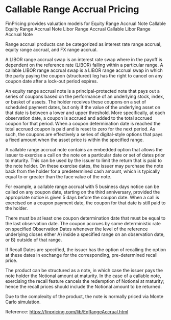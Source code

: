 # Callable Range Accrual Pricing

FinPricing provides valuation models for
	Equity Range Accrual Note
	Callable Equity Range Accrual Note
	Libor Range Accrual
	Callable Libor Range Accrual Note

Range accrual products can be categorized as interest rate range accrual, equity range accrual, and FX range accrual. 

A LIBOR range accrual swap is an interest rate swap where in the payoff is dependent on the reference rate (LIBOR) falling within a particular range. A callable LIBOR range accrual swap is a LIBOR range accrual swap in which the party paying the coupon (structured) leg has the right to cancel on any coupon date after a lock-out period expires.

An equity range accrual note is a principal-protected note that pays out a series of coupons based on the performance of an underlying stock, index, or basket of assets. The holder receives these coupons on a set of scheduled payment dates, but only if the value of the underlying asset on that date is between a lower and upper threshold. More specifically, at each observation date, a coupon is accrued and added to the total accrued coupon for that period. When a coupon determination date is reached the total accrued coupon is paid and is reset to zero for the next period. As such, the coupons are effectively a series of digital-style options that pays a fixed amount when the asset price is within the specified range.

A callable range accrual note contains an embedded option that allows the issuer to exercise a call on the note on a particular date or set of dates prior to maturity. This can be used by the issuer to limit the return that is paid to the note holder. On these exercise dates, the issuer may purchase the note back from the holder for a predetermined cash amount, which is typically equal to or greater than the face value of the note. 

For example, a callable range accrual with 5 business days notice can be called on any coupon date, starting on the third anniversary, provided the appropriate notice is given 5 days before the coupon date.
When a call is exercised on a coupon payment date, the coupon for that date is still paid to the holder.

There must be at least one coupon determination date that must be equal to the last observation date. The coupon accrues by some deterministic rate on specified Observation Dates whenever the level of the reference underlying closes either 
	A) inside a specified range on an observation date, or 
	B) outside of that range.
 
If Recall Dates are specified, the issuer has the option of recalling the option at these dates in exchange for the corresponding, pre-determined recall price.

The product can be structured as a note, in which case the issuer pays the note holder the Notional amount at maturity. In the case of a callable note, exercising the recall feature cancels the redemption of Notional at maturity; hence the recall prices should include the Notional amount to be returned. 

Due to the complexity of the product, the note is normally priced via Monte Carlo simulation. 



Reference:
https://finpricing.com/lib/EqRangeAccrual.html

